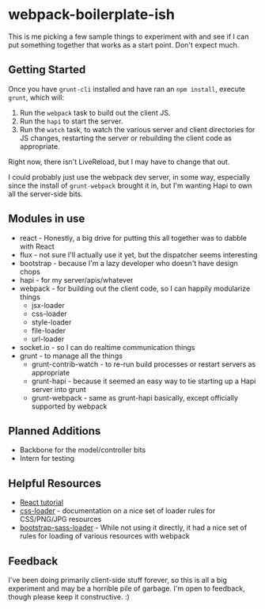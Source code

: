 # webpack-boilerplate-ish

This is me picking a few sample things to experiment with and see if I can put something together that works as a start point. Don't expect much.

## Getting Started

Once you have `grunt-cli` installed and have ran an `npm install`, execute `grunt`, which will:

1. Run the `webpack` task to build out the client JS.
2. Run the `hapi` to start the server.
3. Run the `watch` task, to watch the various server and client directories for JS changes, restarting the server or rebuilding the client code as appropriate.

Right now, there isn't LiveReload, but I may have to change that out.

I could probably just use the webpack dev server, in some way, especially since the install of `grunt-webpack` brought it in, but I'm wanting Hapi to own all the server-side bits.

## Modules in use

- react - Honestly, a big drive for putting this all together was to dabble with React
- flux - not sure I'll actually use it yet, but the dispatcher seems interesting
- bootstrap - because I'm a lazy developer who doesn't have design chops
- hapi - for my server/apis/whatever
- webpack - for building out the client code, so I can happily modularize things
  - jsx-loader
  - css-loader
  - style-loader
  - file-loader
  - url-loader
- socket.io - so I can do realtime communication things
- grunt - to manage all the things
  - grunt-contrib-watch - to re-run build processes or restart servers as appropriate
  - grunt-hapi - because it seemed an easy way to tie starting up a Hapi server into grunt
  - grunt-webpack - same as grunt-hapi basically, except officially supported by webpack

## Planned Additions

- Backbone for the model/controller bits
- Intern for testing

## Helpful Resources

- [React tutorial][]
- [css-loader][] - documentation on a nice set of loader rules for CSS/PNG/JPG resources
- [bootstrap-sass-loader][] - While not using it directly, it had a nice set of rules for loading of various resources with webpack

## Feedback

I've been doing primarily client-side stuff forever, so this is all a big experiment and may be a horrible pile of garbage. I'm open to feedback, though please keep it constructive. :)


[React tutorial]: https://facebook.github.io/react/docs/tutorial.html
[css-loader]: https://github.com/webpack/css-loader
[bootstrap-sass-loader]: https://github.com/justin808/bootstrap-sass-loader
